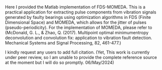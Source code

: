 
Here I provided the Matlab implementation of FDS-MOMEDA. This is a practical application for extracting pulse components from vibration signals generated by faulty bearings using optimization algorithms in FDS (Finite Dimensional Space) and MOMEDA, which allows for the jitter of pulses (pseudo-periodicity). For the implementation of MOMEDA, please refer to (McDonald, G. L., & Zhao, Q. (2017). Multipoint optimal minimumentropy deconvolution and convolution fix: application to vibration fault detection. Mechanical Systems and Signal Processing, 82, 461-477.)

I kindly request any users to add full citation. (Yet, This work is currently under peer review, so I am unable to provide the complete reference source at the moment but I will do so promptly. 06/May/2024)
